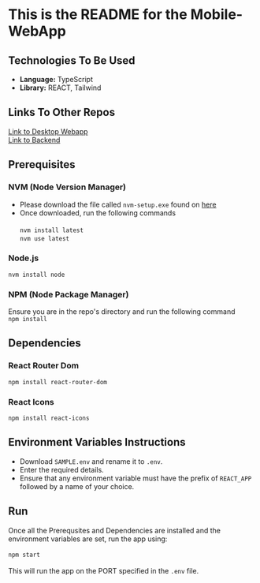 # This is the README for the Mobile-WebApp

## Technologies To Be Used
- **Language:** TypeScript
- **Library:** REACT, Tailwind


## Links To Other Repos
[Link to Desktop Webapp](https://github.com/COMP4350-Team2/Desktop-WebApp) <br/>
[Link to Backend](https://github.com/COMP4350-Team2/Backend)

## Prerequisites
### NVM (Node Version Manager)
- Please download the file called `nvm-setup.exe` found on [here](https://github.com/coreybutler/nvm-windows/releases)
- Once downloaded, run the following commands<br><br>
`nvm install latest` <br>`nvm use latest`<br>

### Node.js 
`nvm install node`

### NPM (Node Package Manager)
Ensure you are in the repo's directory and run the following command<br>
`npm install`

## Dependencies

### React Router Dom
`npm install react-router-dom`

### React Icons
`npm install react-icons`

## Environment Variables Instructions
- Download `SAMPLE.env` and rename it to `.env`. 
- Enter the required details.
- Ensure that any environment variable must have the prefix of `REACT_APP` followed by a name of your choice.

## Run
Once all the Prerequsites and Dependencies are installed and the environment variables are set, run the app using:<br><br>
`npm start` <br/><br>
This will run the app on the PORT specified in the `.env` file. 
